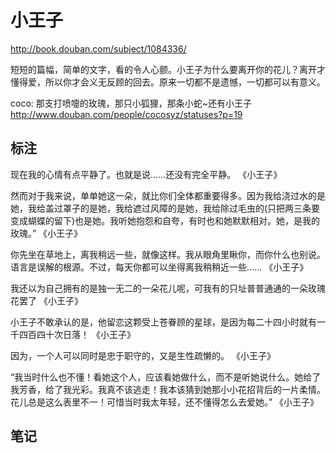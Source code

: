 # 小王子

http://book.douban.com/subject/1084336/

短短的篇幅，简单的文字，看的令人心颤。小王子为什么要离开你的花儿？离开才懂得爱，所以你才会义无反顾的回去。原来一切都不是遗憾，一切都可以有意义。

coco: 那支打喷嚏的玫瑰，那只小狐狸，那条小蛇~还有小王子
http://www.douban.com/people/cocosyz/statuses?p=19

## 标注

 现在我的心情有点平静了。也就是说……还没有完全平静。 《小王子》

 然而对于我来说，单单她这一朵，就比你们全体都重要得多。因为我给浇过水的是她，我给盖过罩子的是她，我给遮过风障的是她，我给除过毛虫的(只把两三条要变成蝴蝶的留下)也是她。我听她抱怨和自夸，有时也和她默默相对。她，是我的玫瑰。” 《小王子》

 你先坐在草地上，离我稍远一些，就像这样。我从眼角里瞅你，而你什么也别说。语言是误解的根源。不过，每天你都可以坐得离我稍稍近一些…… 《小王子》

 我还以为自己拥有的是独一无二的一朵花儿呢，可我有的只址普普通通的一朵玫瑰花罢了 《小王子》


 小王子不敢承认的是，他留恋这颗受上苍眷顾的星球，是因为每二十四小时就有一千四百四十次日落！ 《小王子》

 因为，一个人可以同时是忠于职守的，又是生性疏懒的。 《小王子》

 “我当时什么也不懂！看她这个人，应该看她做什么，而不是听她说什么。她给了我芳香，给了我光彩。我真不该逃走！我本该猜到她那小小花招背后的一片柔情。花儿总是这么表里不一！可惜当时我太年轻，还不懂得怎么去爱她。” 《小王子》




## 笔记

